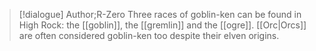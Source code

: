 >[!dialogue] Author;R-Zero
Three races of goblin-ken can be found in High Rock: the [[goblin]], the [[gremlin]] and the [[ogre]]. [[Orc|Orcs]] are often considered goblin-ken too despite their elven origins.